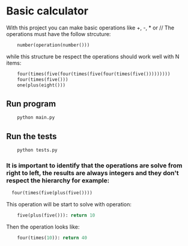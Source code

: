 # Basic calculator

With this project you can make basic operations like +, -, * or //
The operations must have the follow strcuture: 

```python
    number(operation(number()))
```

while this structure be respect the operations should work well with N items:

```python
    four(times(five(four(times(five(four(times(five()))))))))
    four(times(five()))
    one(plus(eight()))
```

## Run program

```python
    python main.py
```

## Run the tests

```python
    python tests.py
```

### It is important to identify that the operations are solve from right to left, the results are always integers and they don't respect the hierarchy for example:

```python
  four(times(five(plus(five())))
```

This operation will be start to solve with operation:

```python
    five(plus(five())): return 10
```

Then the operation looks like:

```python
    four(times(10)): return 40
```

